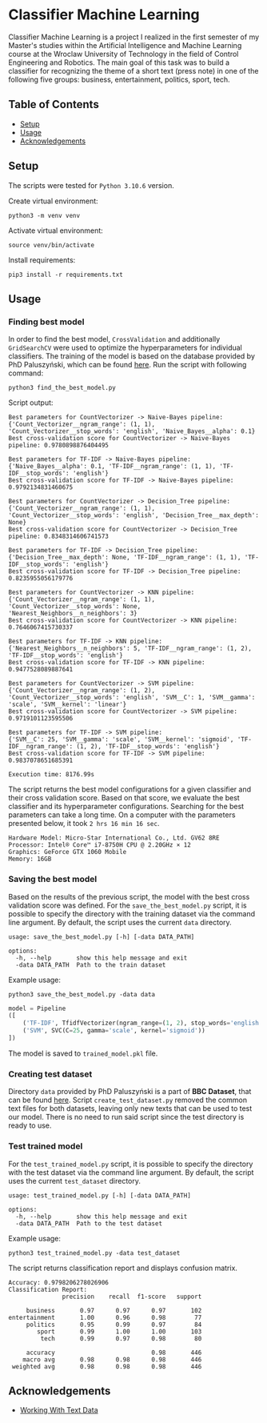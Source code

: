 # Classifier Machine Learning

Classifier Machine Learning is a project I realized in the first semester of my Master's studies within the Artificial Intelligence and Machine Learning course at the Wroclaw University of Technology in the field of Control Engineering and Robotics.
The main goal of this task was to build a classifier for recognizing the theme of a short text (press note) in one of the following five groups: business, entertainment, politics, sport, tech.

## Table of Contents
- [Setup](#setup)
- [Usage](#usage)
- [Acknowledgements](#acknowledgements)

## Setup
The scripts were tested for `Python 3.10.6` version.

Create virtual environment:

```
python3 -m venv venv
```

Activate virtual environment:

```
source venv/bin/activate 
```

Install requirements:

```
pip3 install -r requirements.txt
```

## Usage

### Finding best model

In order to find the best model, `CrossValidation` and additionally `GridSearchCV` were used to optimize the hyperparameters for individual classifiers. The training of the model is based on the database provided by PhD Paluszyński, which can be found [here](https://kcir.pwr.edu.pl/~witold/ai/TextClass_text.tgz). Run the script with following command:

```
python3 find_the_best_model.py
```

Script output:

```
Best parameters for CountVectorizer -> Naive-Bayes pipeline: 
{'Count_Vectorizer__ngram_range': (1, 1), 'Count_Vectorizer__stop_words': 'english', 'Naive_Bayes__alpha': 0.1}
Best cross-validation score for CountVectorizer -> Naive-Bayes pipeline: 0.9780898876404495

Best parameters for TF-IDF -> Naive-Bayes pipeline: 
{'Naive_Bayes__alpha': 0.1, 'TF-IDF__ngram_range': (1, 1), 'TF-IDF__stop_words': 'english'}
Best cross-validation score for TF-IDF -> Naive-Bayes pipeline: 0.9792134831460675

Best parameters for CountVectorizer -> Decision_Tree pipeline: 
{'Count_Vectorizer__ngram_range': (1, 1), 'Count_Vectorizer__stop_words': 'english', 'Decision_Tree__max_depth': None}
Best cross-validation score for CountVectorizer -> Decision_Tree pipeline: 0.8348314606741573

Best parameters for TF-IDF -> Decision_Tree pipeline:
{'Decision_Tree__max_depth': None, 'TF-IDF__ngram_range': (1, 1), 'TF-IDF__stop_words': 'english'}
Best cross-validation score for TF-IDF -> Decision_Tree pipeline: 0.8235955056179776

Best parameters for CountVectorizer -> KNN pipeline:
{'Count_Vectorizer__ngram_range': (1, 1), 'Count_Vectorizer__stop_words': None, 'Nearest_Neighbors__n_neighbors': 3}
Best cross-validation score for CountVectorizer -> KNN pipeline: 0.7646067415730337

Best parameters for TF-IDF -> KNN pipeline:
{'Nearest_Neighbors__n_neighbors': 5, 'TF-IDF__ngram_range': (1, 2), 'TF-IDF__stop_words': 'english'}
Best cross-validation score for TF-IDF -> KNN pipeline: 0.9477528089887641

Best parameters for CountVectorizer -> SVM pipeline:
{'Count_Vectorizer__ngram_range': (1, 2), 'Count_Vectorizer__stop_words': 'english', 'SVM__C': 1, 'SVM__gamma': 'scale', 'SVM__kernel': 'linear'}
Best cross-validation score for CountVectorizer -> SVM pipeline: 0.9719101123595506

Best parameters for TF-IDF -> SVM pipeline:
{'SVM__C': 25, 'SVM__gamma': 'scale', 'SVM__kernel': 'sigmoid', 'TF-IDF__ngram_range': (1, 2), 'TF-IDF__stop_words': 'english'}
Best cross-validation score for TF-IDF -> SVM pipeline: 0.9837078651685391

Execution time: 8176.99s
```

The script returns the best model configurations for a given classifier and their cross validation score. Based on that score, we evaluate the best classifier and its hyperparameter configurations. Searching for the best parameters can take a long time. On a computer with the parameters presented below, it took `2 hrs 16 min 16 sec`.

```
Hardware Model: Micro-Star International Co., Ltd. GV62 8RE
Processor: Intel® Core™ i7-8750H CPU @ 2.20GHz × 12
Graphics: GeForce GTX 1060 Mobile
Memory: 16GB
```

### Saving the best model

Based on the results of the previous script, the model with the best cross validation score was defined. For the `save_the_best_model.py` script, it is possible to specify the directory with the training dataset via the command line argument. By default, the script uses the current `data` directory.

```
usage: save_the_best_model.py [-h] [-data DATA_PATH]

options:
  -h, --help       show this help message and exit
  -data DATA_PATH  Path to the train dataset

```

Example usage:

```
python3 save_the_best_model.py -data data
```

```python
model = Pipeline
([
    ('TF-IDF', TfidfVectorizer(ngram_range=(1, 2), stop_words='english')),
    ('SVM', SVC(C=25, gamma='scale', kernel='sigmoid'))
])
```
The model is saved to `trained_model.pkl` file.

### Creating test dataset

Directory `data` provided by PhD Paluszyński is a part of **BBC Dataset**, that can be found [here](http://mlg.ucd.ie/datasets/bbc.html). Script `create_test_dataset.py` removed the common text files for both datasets, leaving only new texts that can be used to test our model. There is no need to run said script since the test directory is ready to use.

### Test trained model

For the `test_trained_model.py` script, it is possible to specify the directory with the test dataset via the command line argument. By default, the script uses the current `test_dataset` directory.

```
usage: test_trained_model.py [-h] [-data DATA_PATH]

options:
  -h, --help       show this help message and exit
  -data DATA_PATH  Path to the test dataset
```

Example usage:

```
python3 test_trained_model.py -data test_dataset
```

The script returns classification report and displays confusion matrix.

```
Accuracy: 0.9798206278026906
Classification Report:
               precision    recall  f1-score   support

     business       0.97      0.97      0.97       102
entertainment       1.00      0.96      0.98        77
     politics       0.95      0.99      0.97        84
        sport       0.99      1.00      1.00       103
         tech       0.99      0.97      0.98        80

     accuracy                           0.98       446
    macro avg       0.98      0.98      0.98       446
 weighted avg       0.98      0.98      0.98       446

```

## Acknowledgements
- [Working With Text Data](https://scikit-learn.org/stable/tutorial/text_analytics/working_with_text_data.html)
